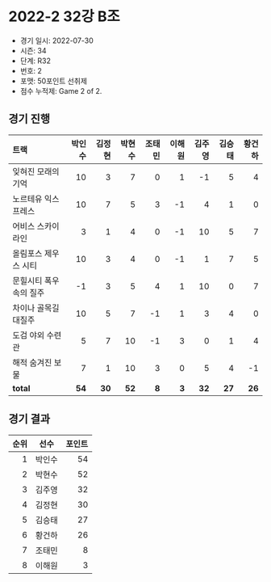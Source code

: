 # 2022-2 32강 B조

- 경기 일시: 2022-07-30
- 시즌: 34
- 단계: R32
- 번호: 2
- 포맷: 50포인트 선취제
- 점수 누적제: Game 2 of 2.





## 경기 진행

| 트랙 | 박인수 | 김정현 | 박현수 | 조태민 | 이해원 | 김주영 | 김승태 | 황건하 |
|:---|---:|---:|---:|---:|---:|---:|---:|---:|
| 잊혀진 모래의 기억 | 10 | 3 | 7 | 0 | 1 | -1 | 5 | 4 |
| 노르테유 익스프레스 | 10 | 7 | 5 | 3 | -1 | 4 | 1 | 0 |
| 어비스 스카이라인 | 3 | 1 | 4 | 0 | -1 | 10 | 5 | 7 |
| 올림포스 제우스 시티 | 10 | 3 | 4 | 0 | -1 | 1 | 7 | 5 |
| 문힐시티 폭우속의 질주 | -1 | 3 | 5 | 4 | 1 | 10 | 0 | 7 |
| 차이나 골목길 대질주 | 10 | 5 | 7 | -1 | 1 | 3 | 4 | 0 |
| 도검 야외 수련관 | 5 | 7 | 10 | -1 | 3 | 0 | 1 | 4 |
| 해적 숨겨진 보물 | 7 | 1 | 10 | 3 | 0 | 5 | 4 | -1 |
| __total__ | __54__ | __30__ | __52__ | __8__ | __3__ | __32__ | __27__ | __26__ |




## 경기 결과

| 순위 | 선수 | 포인트 |
|---:|:---:|---:|
| 1 | 박인수 | 54 |
| 2 | 박현수 | 52 |
| 3 | 김주영 | 32 |
| 4 | 김정현 | 30 |
| 5 | 김승태 | 27 |
| 6 | 황건하 | 26 |
| 7 | 조태민 | 8 |
| 8 | 이해원 | 3 |

